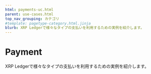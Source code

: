 ```yaml
---
html: payments-uc.html
parent: use-cases.html
top_nav_grouping: カテゴリ
#template: pagetype-category.html.jinja
blurb: XRP Ledgerで様々なタイプの支払いを利用するための実例を紹介します。
---
```

# Payment

XRP Ledgerで様々なタイプの支払いを利用するための実例を紹介します。
